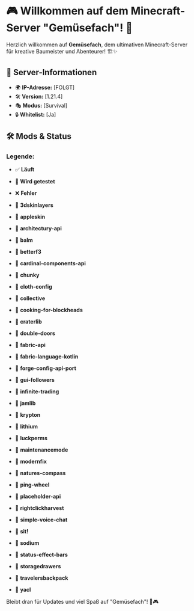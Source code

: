 # 🎮 Willkommen auf dem Minecraft-Server "Gemüsefach"! 🌱

Herzlich willkommen auf **Gemüsefach**, dem ultimativen Minecraft-Server für kreative Baumeister und Abenteurer! 🏗️✨

## 📌 Server-Informationen
- 🌍 **IP-Adresse:** [FOLGT]
- 🛠️ **Version:** [1.21.4]
- 🎭 **Modus:** [Survival]
- 🔒 **Whitelist:** [Ja]

## 🛠️ Mods & Status
### Legende:
- ✅ **Läuft**
- 🔄 **Wird getestet**
- ❌ **Fehler**

- 🔄 **3dskinlayers**
- 🔄 **appleskin**
- 🔄 **architectury-api**
- 🔄 **balm**
- 🔄 **betterf3**
- 🔄 **cardinal-components-api**
- 🔄 **chunky**
- 🔄 **cloth-config**
- 🔄 **collective**
- 🔄 **cooking-for-blockheads**
- 🔄 **craterlib**
- 🔄 **double-doors**
- 🔄 **fabric-api**
- 🔄 **fabric-language-kotlin**
- 🔄 **forge-config-api-port**
- 🔄 **gui-followers**
- 🔄 **infinite-trading**
- 🔄 **jamlib**
- 🔄 **krypton**
- 🔄 **lithium**
- 🔄 **luckperms**
- 🔄 **maintenancemode**
- 🔄 **modernfix**
- 🔄 **natures-compass**
- 🔄 **ping-wheel**
- 🔄 **placeholder-api**
- 🔄 **rightclickharvest**
- 🔄 **simple-voice-chat**
- 🔄 **sit!**
- 🔄 **sodium**
- 🔄 **status-effect-bars**
- 🔄 **storagedrawers**
- 🔄 **travelersbackpack**
- 🔄 **yacl**

Bleibt dran für Updates und viel Spaß auf "Gemüsefach"! 🌱🎮
